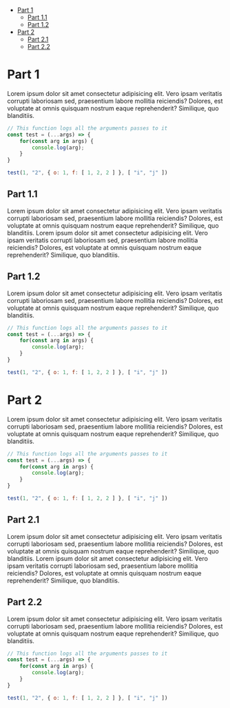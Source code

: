 - [Part 1](#part-1)
  - [Part 1.1](#part-11)
  - [Part 1.2](#part-12)
- [Part 2](#part-2)
  - [Part 2.1](#part-21)
  - [Part 2.2](#part-22)



# Part 1

Lorem ipsum dolor sit amet consectetur adipisicing elit. Vero ipsam veritatis corrupti laboriosam sed, praesentium labore mollitia reiciendis? Dolores, est voluptate at omnis quisquam nostrum eaque reprehenderit? Similique, quo blanditiis.

```js
// This function logs all the arguments passes to it
const test = (...args) => {
    for(const arg in args) {
        console.log(arg);
    }
}

test(1, "2", { o: 1, f: [ 1, 2, 2 ] }, [ "i", "j" ])
```


## Part 1.1

Lorem ipsum dolor sit amet consectetur adipisicing elit. Vero ipsam veritatis corrupti laboriosam sed, praesentium labore mollitia reiciendis? Dolores, est voluptate at omnis quisquam nostrum eaque reprehenderit? Similique, quo blanditiis. Lorem ipsum dolor sit amet consectetur adipisicing elit. Vero ipsam veritatis corrupti laboriosam sed, praesentium labore mollitia reiciendis? Dolores, est voluptate at omnis quisquam nostrum eaque reprehenderit? Similique, quo blanditiis.


## Part 1.2

Lorem ipsum dolor sit amet consectetur adipisicing elit. Vero ipsam veritatis corrupti laboriosam sed, praesentium labore mollitia reiciendis? Dolores, est voluptate at omnis quisquam nostrum eaque reprehenderit? Similique, quo blanditiis.

```js
// This function logs all the arguments passes to it
const test = (...args) => {
    for(const arg in args) {
        console.log(arg);
    }
}

test(1, "2", { o: 1, f: [ 1, 2, 2 ] }, [ "i", "j" ])
```


# Part 2

Lorem ipsum dolor sit amet consectetur adipisicing elit. Vero ipsam veritatis corrupti laboriosam sed, praesentium labore mollitia reiciendis? Dolores, est voluptate at omnis quisquam nostrum eaque reprehenderit? Similique, quo blanditiis.

```js
// This function logs all the arguments passes to it
const test = (...args) => {
    for(const arg in args) {
        console.log(arg);
    }
}

test(1, "2", { o: 1, f: [ 1, 2, 2 ] }, [ "i", "j" ])
```


## Part 2.1

Lorem ipsum dolor sit amet consectetur adipisicing elit. Vero ipsam veritatis corrupti laboriosam sed, praesentium labore mollitia reiciendis? Dolores, est voluptate at omnis quisquam nostrum eaque reprehenderit? Similique, quo blanditiis. Lorem ipsum dolor sit amet consectetur adipisicing elit. Vero ipsam veritatis corrupti laboriosam sed, praesentium labore mollitia reiciendis? Dolores, est voluptate at omnis quisquam nostrum eaque reprehenderit? Similique, quo blanditiis.


## Part 2.2

Lorem ipsum dolor sit amet consectetur adipisicing elit. Vero ipsam veritatis corrupti laboriosam sed, praesentium labore mollitia reiciendis? Dolores, est voluptate at omnis quisquam nostrum eaque reprehenderit? Similique, quo blanditiis.

```js
// This function logs all the arguments passes to it
const test = (...args) => {
    for(const arg in args) {
        console.log(arg);
    }
}

test(1, "2", { o: 1, f: [ 1, 2, 2 ] }, [ "i", "j" ])
```